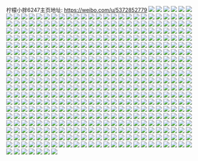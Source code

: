 柠檬小胖6247主页地址: https://weibo.com/u/5372852779 
![](https://wx4.sinaimg.cn/mw2000/005RBWrNly1h9jhfiz5f6j31o02801ky.jpg) 
![](https://wx4.sinaimg.cn/mw2000/005RBWrNly1h9jhfmnnw8j31o02804qq.jpg) 
![](https://wx4.sinaimg.cn/mw2000/005RBWrNly1h9jhfl28w0j31o02804qq.jpg) 
![](https://wx4.sinaimg.cn/mw2000/005RBWrNly1h9jhfg6vmej32802you0y.jpg) 
![](https://wx4.sinaimg.cn/mw2000/005RBWrNly1h9jhfexelxj32802yo4qr.jpg) 
![](https://wx4.sinaimg.cn/mw2000/005RBWrNly1h9jhfhcgh5j32802yox6q.jpg) 
![](https://wx4.sinaimg.cn/mw2000/005RBWrNly1h9jhfofxoej31o02804qq.jpg) 
![](https://wx4.sinaimg.cn/mw2000/005RBWrNly1h9jhfd5zwqj31o02801ky.jpg) 
![](https://wx4.sinaimg.cn/mw2000/005RBWrNly1h9jhfqixkvj31o02804qq.jpg) 
![](https://wx4.sinaimg.cn/mw2000/005RBWrNly1h8v63wfev7j32802yox6q.jpg) 
![](https://wx4.sinaimg.cn/mw2000/005RBWrNly1h8v63u60vmj32802you0y.jpg) 
![](https://wx4.sinaimg.cn/mw2000/005RBWrNly1h8v63rhbf6j32802yo1kz.jpg) 
![](https://wx4.sinaimg.cn/mw2000/005RBWrNly1h8v641f1qkj32802yo4qr.jpg) 
![](https://wx4.sinaimg.cn/mw2000/005RBWrNly1h8v645iwfgj32802yoqv6.jpg) 
![](https://wx4.sinaimg.cn/mw2000/005RBWrNly1h8v64q1ptcj32802yo4qr.jpg) 
![](https://wx4.sinaimg.cn/mw2000/005RBWrNly1h8v63yibx3j32802yo1kz.jpg) 
![](https://wx4.sinaimg.cn/mw2000/005RBWrNly1h8v647lv0wj32802you0y.jpg) 
![](https://wx4.sinaimg.cn/mw2000/005RBWrNly1h8v63pg2mmj32802you0y.jpg) 
![](https://wx4.sinaimg.cn/mw2000/005RBWrNly1h6x1qq3hybj32c0340npd.jpg) 
![](https://wx4.sinaimg.cn/mw2000/005RBWrNly1h6x1qoyuf2j30zj1begpe.jpg) 
![](https://wx4.sinaimg.cn/mw2000/005RBWrNly1h6x1qrvwu1j32c0340u0y.jpg) 
![](https://wx4.sinaimg.cn/mw2000/005RBWrNly1h6x1quy1jrj32c0340b2b.jpg) 
![](https://wx4.sinaimg.cn/mw2000/005RBWrNly1h6x1qy0sqij32c0340e83.jpg) 
![](https://wx4.sinaimg.cn/mw2000/005RBWrNly1h6x1qwh766j32c0340u0y.jpg) 
![](https://wx4.sinaimg.cn/mw2000/005RBWrNly1h6x1qznklgj32c0340b2b.jpg) 
![](https://wx4.sinaimg.cn/mw2000/005RBWrNly1h6x1r11sbcj32c0340kjm.jpg) 
![](https://wx4.sinaimg.cn/mw2000/005RBWrNly1h6x1r2qsuzj32c0340tno.jpg) 
![](https://wx4.sinaimg.cn/mw2000/005RBWrNly1h6x1qomafxj32c0340x6q.jpg) 
![](https://wx4.sinaimg.cn/mw2000/005RBWrNly1h6x1r3udk9j32c0340b2a.jpg) 
![](https://wx4.sinaimg.cn/mw2000/005RBWrNly1h6x1r77ihaj32c03404qq.jpg) 
![](https://wx4.sinaimg.cn/mw2000/005RBWrNly1h6x1r8mbmtj32c0340x6p.jpg) 
![](https://wx4.sinaimg.cn/mw2000/005RBWrNly1h6x1ramq8uj32c03407mz.jpg) 
![](https://wx4.sinaimg.cn/mw2000/005RBWrNly1h6x1r5xj6sj32c0340wph.jpg) 
![](https://wx4.sinaimg.cn/mw2000/005RBWrNly1h6x1rcw2ktj32c0340b2b.jpg) 
![](https://wx4.sinaimg.cn/mw2000/005RBWrNly1h6x1reowonj32c0340hdv.jpg) 
![](https://wx4.sinaimg.cn/mw2000/005RBWrNly1h6x1rg6p8nj32c0340u0x.jpg) 
![](https://wx4.sinaimg.cn/mw2000/005RBWrNly1h6u756h8rwj31sc2dsh0u.jpg) 
![](https://wx4.sinaimg.cn/mw2000/005RBWrNly1h6u75m5sikj31sc2dsu0x.jpg) 
![](https://wx4.sinaimg.cn/mw2000/005RBWrNly1h6u758ey4fj31sc2dsnpe.jpg) 
![](https://wx4.sinaimg.cn/mw2000/005RBWrNly1h6u75c6zm6j32ds1scwr9.jpg) 
![](https://wx4.sinaimg.cn/mw2000/005RBWrNly1h6u75k9wtpj31sc2dskjn.jpg) 
![](https://wx4.sinaimg.cn/mw2000/005RBWrNly1h6u754u3c1j31sc2dsu0y.jpg) 
![](https://wx4.sinaimg.cn/mw2000/005RBWrNly1h6u75du3pgj31sc2ds48b.jpg) 
![](https://wx4.sinaimg.cn/mw2000/005RBWrNly1h6u75hocjej31sc2dsqqs.jpg) 
![](https://wx4.sinaimg.cn/mw2000/005RBWrNly1h6u75fo763j31sc2dsnc9.jpg) 
![](https://wx4.sinaimg.cn/mw2000/005RBWrNly1h6u75a0zo9j31sc2dskjm.jpg) 
![](https://wx4.sinaimg.cn/mw2000/005RBWrNly1h6l5tgyvnnj32c0340kjm.jpg) 
![](https://wx4.sinaimg.cn/mw2000/005RBWrNly1h6l5tstxy7j31sc2dsnpe.jpg) 
![](https://wx4.sinaimg.cn/mw2000/005RBWrNly1h6l5tfml3uj32c0340kjm.jpg) 
![](https://wx4.sinaimg.cn/mw2000/005RBWrNly1h6l5tokbrqj32802yo4dq.jpg) 
![](https://wx4.sinaimg.cn/mw2000/005RBWrNly1h6l5tjai9nj32c0340npe.jpg) 
![](https://wx4.sinaimg.cn/mw2000/005RBWrNly1h6l5tp9uhwj32802yoal0.jpg) 
![](https://wx4.sinaimg.cn/mw2000/005RBWrNly1h6l5tlby4zj327q3404cf.jpg) 
![](https://wx4.sinaimg.cn/mw2000/005RBWrNly1h6l5tqqtnhj31sc2dswon.jpg) 
![](https://wx4.sinaimg.cn/mw2000/005RBWrNly1h6l5tno7vdj32863407g3.jpg) 
![](https://wx4.sinaimg.cn/mw2000/005RBWrNly1h68drab23bj30u0140mze.jpg) 
![](https://wx4.sinaimg.cn/mw2000/005RBWrNly1h58dguzbsij31sc2ds4qq.jpg) 
![](https://wx4.sinaimg.cn/mw2000/005RBWrNly1h58dgr7kb4j31sc2dsx6p.jpg) 
![](https://wx4.sinaimg.cn/mw2000/005RBWrNly1h58dgprcrej31sc2ds4qq.jpg) 
![](https://wx4.sinaimg.cn/mw2000/005RBWrNly1h58dgwcjycj32802yoqv6.jpg) 
![](https://wx4.sinaimg.cn/mw2000/005RBWrNly1h58dgxh3wcj32802yokjm.jpg) 
![](https://wx4.sinaimg.cn/mw2000/005RBWrNly1h58dgyxn4uj32802yoqv6.jpg) 
![](https://wx4.sinaimg.cn/mw2000/005RBWrNly1h58dh04ozuj32c0340b2a.jpg) 
![](https://wx4.sinaimg.cn/mw2000/005RBWrNly1h58dh1b50kj32c03407wi.jpg) 
![](https://wx4.sinaimg.cn/mw2000/005RBWrNly1h58dh4415aj32c0340qv5.jpg) 
![](https://wx4.sinaimg.cn/mw2000/005RBWrNly1h58dh32b1nj31sc2dsb2a.jpg) 
![](https://wx4.sinaimg.cn/mw2000/005RBWrNly1h58dh8q5qkj31sc2dsnpd.jpg) 
![](https://wx4.sinaimg.cn/mw2000/005RBWrNly1h58dh702wfj31sc2dsqv5.jpg) 
![](https://wx4.sinaimg.cn/mw2000/005RBWrNly1h58dhaarfdj31sc2ds1ky.jpg) 
![](https://wx4.sinaimg.cn/mw2000/005RBWrNly1h40egctduoj31sc2dsu0y.jpg) 
![](https://wx4.sinaimg.cn/mw2000/005RBWrNly1h223r2avpcj31a02rk4d7.jpg) 
![](https://wx4.sinaimg.cn/mw2000/005RBWrNly1gxi7hzyf28j30sz1hb7sa.jpg) 
![](https://wx4.sinaimg.cn/mw2000/005RBWrNly1gxi7i1txjej30r11fwqtw.jpg) 
![](https://wx4.sinaimg.cn/mw2000/005RBWrNly1gxi7hycphvj30sj1hb7qw.jpg) 
![](https://wx4.sinaimg.cn/mw2000/005RBWrNly1gxi7i7ulfyj31sc2dskjm.jpg) 
![](https://wx4.sinaimg.cn/mw2000/005RBWrNly1gxi7i9bbxqj30u01hcqu1.jpg) 
![](https://wx4.sinaimg.cn/mw2000/005RBWrNly1gxi7ia58rij30u0140qf2.jpg) 
![](https://wx4.sinaimg.cn/mw2000/005RBWrNly1gxi7iakxofj30w616wjwi.jpg) 
![](https://wx4.sinaimg.cn/mw2000/005RBWrNly1gxi7ieeugrj31pg2drx6p.jpg) 
![](https://wx4.sinaimg.cn/mw2000/005RBWrNly1gxi7ihgwrqj31sc2ds4qq.jpg) 
![](https://wx4.sinaimg.cn/mw2000/005RBWrNly1gxhuhd6o4hj31sc2dshdu.jpg) 
![](https://wx4.sinaimg.cn/mw2000/005RBWrNly1gvr8dlyk9ij60u014010802.jpg) 
![](https://wx4.sinaimg.cn/mw2000/005RBWrNly1gvr8dkuuopj60u0140tiq02.jpg) 
![](https://wx4.sinaimg.cn/mw2000/005RBWrNly1gvr8dnaly2j60u014048p02.jpg) 
![](https://wx4.sinaimg.cn/mw2000/005RBWrNgy1guv6ihlwjhj60ve0u0jug02.jpg) 
![](https://wx4.sinaimg.cn/mw2000/005RBWrNly1gusprusl84j61400u0agv02.jpg) 
![](https://wx4.sinaimg.cn/mw2000/005RBWrNly1guprpue7s7j32c0340qv6.jpg) 
![](https://wx4.sinaimg.cn/mw2000/005RBWrNly1gul6gdg6cej61sc2ds4qq02.jpg) 
![](https://wx4.sinaimg.cn/mw2000/005RBWrNly1guhjzjjk0rj60u0140k0d02.jpg) 
![](https://wx4.sinaimg.cn/mw2000/005RBWrNly1guba7vihyzj60u014045a02.jpg) 
![](https://wx4.sinaimg.cn/mw2000/005RBWrNly1grbs59c4bij30u01hcalc.jpg) 
![](https://wx4.sinaimg.cn/mw2000/005RBWrNly1gqhr6bn59yj313z0u07wh.jpg) 
![](https://wx4.sinaimg.cn/mw2000/005RBWrNly1gpjbjfkfcuj30u0140wlx.jpg) 
![](https://wx4.sinaimg.cn/mw2000/005RBWrNly1gpi1xhiamxj30u0140dt0.jpg) 
![](https://wx4.sinaimg.cn/mw2000/005RBWrNly1gpcgfhv2fwj30u00u011p.jpg) 
![](https://wx4.sinaimg.cn/mw2000/005RBWrNly1gowdmilcgfj30u0140tiz.jpg) 
![](https://wx4.sinaimg.cn/mw2000/005RBWrNly1go86dvgtucj31o0280b29.jpg) 
![](https://wx4.sinaimg.cn/mw2000/005RBWrNly1go86dw0bh7j30hs0noaar.jpg) 
![](https://wx4.sinaimg.cn/mw2000/005RBWrNly1go86dwh3wtj31o0280b29.jpg) 
![](https://wx4.sinaimg.cn/mw2000/005RBWrNly1gmru4n32iuj32c03404qr.jpg) 
![](https://wx4.sinaimg.cn/mw2000/005RBWrNly1gmoig1fs8vj313u0tudnb.jpg) 
![](https://wx4.sinaimg.cn/mw2000/005RBWrNly1gmlwo2145uj334010gkjl.jpg) 
![](https://wx4.sinaimg.cn/mw2000/005RBWrNly1gm887ohu2bj30u0140dto.jpg) 
![](https://wx4.sinaimg.cn/mw2000/005RBWrNly1glyp3cpl97j30u01hc4qp.jpg) 
![](https://wx4.sinaimg.cn/mw2000/005RBWrNly1gkjafcno4sj30l40l4q4f.jpg) 
![](https://wx4.sinaimg.cn/mw2000/005RBWrNly1gkjafe0aw4j32c03407wj.jpg) 
![](https://wx4.sinaimg.cn/mw2000/005RBWrNly1gkjafbwd8dj31wr340kjm.jpg) 
![](https://wx4.sinaimg.cn/mw2000/005RBWrNly1gkj6o7frbyj30u015jn9b.jpg) 
![](https://wx4.sinaimg.cn/mw2000/005RBWrNly1gkeix07n5hj31400u0gzg.jpg) 
![](https://wx4.sinaimg.cn/mw2000/005RBWrNly1gkb47qrvm5j30u0140hdt.jpg) 
![](https://wx4.sinaimg.cn/mw2000/005RBWrNly1gk9x9otss6j30u0140qak.jpg) 
![](https://wx4.sinaimg.cn/mw2000/005RBWrNly1gk9x9r79c5j31400u013d.jpg) 
![](https://wx4.sinaimg.cn/mw2000/005RBWrNly1gk9xat5fmfj30u0140dor.jpg) 
![](https://wx4.sinaimg.cn/mw2000/005RBWrNly1gk5cblnzfwj31400u0amd.jpg) 
![](https://wx4.sinaimg.cn/mw2000/005RBWrNgy1gjghcja6oej30u0140k49.jpg) 
![](https://wx4.sinaimg.cn/mw2000/005RBWrNgy1gjghck0n5zj30u0140akl.jpg) 
![](https://wx4.sinaimg.cn/mw2000/005RBWrNgy1gjghckrn81j30u0140tj4.jpg) 
![](https://wx4.sinaimg.cn/mw2000/005RBWrNgy1gjghcia5r5j30u0140wra.jpg) 
![](https://wx4.sinaimg.cn/mw2000/005RBWrNly1gjejx7rrv0j30u0140787.jpg) 
![](https://wx4.sinaimg.cn/mw2000/005RBWrNly1gjejx8nwaxj30om1hc482.jpg) 
![](https://wx4.sinaimg.cn/mw2000/005RBWrNly1gjejx94jzej30u0140gr5.jpg) 
![](https://wx4.sinaimg.cn/mw2000/005RBWrNly1gjejx7e1doj30om1hc43u.jpg) 
![](https://wx4.sinaimg.cn/mw2000/005RBWrNly1gjejx9keauj30u0140agu.jpg) 
![](https://wx4.sinaimg.cn/mw2000/005RBWrNly1gjejxabuxyj30u0140n7y.jpg) 
![](https://wx4.sinaimg.cn/mw2000/005RBWrNly1gj0khby0ibj30n01dsq63.jpg) 
![](https://wx4.sinaimg.cn/mw2000/005RBWrNly1gj0khbhix9j30u01hc16c.jpg) 
![](https://wx4.sinaimg.cn/mw2000/005RBWrNly1giz7mpf2g7j31sc2ds1kz.jpg) 
![](https://wx4.sinaimg.cn/mw2000/005RBWrNly1giobaijnknj30f60m8gnw.jpg) 
![](https://wx4.sinaimg.cn/mw2000/005RBWrNly1gib3f2gzv0j32c03407wj.jpg) 
![](https://wx4.sinaimg.cn/mw2000/005RBWrNly1giaf366exij31o0280npe.jpg) 
![](https://wx4.sinaimg.cn/mw2000/005RBWrNly1giaf34zzl9j31o0280npe.jpg) 
![](https://wx4.sinaimg.cn/mw2000/005RBWrNly1giaf37z2puj31o0280u0y.jpg) 
![](https://wx4.sinaimg.cn/mw2000/005RBWrNly1ghp4yxeez6j30n016zaha.jpg) 
![](https://wx4.sinaimg.cn/mw2000/005RBWrNly1ghp4ywurbjj33402c0npf.jpg) 
![](https://wx4.sinaimg.cn/mw2000/005RBWrNly1ghp4yxxenej31400u07a3.jpg) 
![](https://wx4.sinaimg.cn/mw2000/005RBWrNly1ghp4yyadtrj31400u0n0v.jpg) 
![](https://wx4.sinaimg.cn/mw2000/005RBWrNly1gh9vo6084jj30u0140x6p.jpg) 
![](https://wx4.sinaimg.cn/mw2000/005RBWrNly1gh9vnnkigzj30mi0u0x1j.jpg) 
![](https://wx4.sinaimg.cn/mw2000/005RBWrNly1ggusz2ens3j308q0bowf1.jpg) 
![](https://wx4.sinaimg.cn/mw2000/005RBWrNly1ggjs7vibjaj32c0340hdt.jpg) 
![](https://wx4.sinaimg.cn/mw2000/005RBWrNly1ggiu78j843j30u01hck23.jpg) 
![](https://wx4.sinaimg.cn/mw2000/005RBWrNly1ggi68de3wbj32c0340e82.jpg) 
![](https://wx4.sinaimg.cn/mw2000/005RBWrNly1gfvh28g74lj30sg0s0q7h.jpg) 
![](https://wx4.sinaimg.cn/mw2000/005RBWrNly1gfhua7mw10j30u0140wlf.jpg) 
![](https://wx4.sinaimg.cn/mw2000/005RBWrNly1gfbcgtefucj30u0140wop.jpg) 
![](https://wx4.sinaimg.cn/mw2000/005RBWrNly1gf05rxn1raj30u0140qg8.jpg) 
![](https://wx4.sinaimg.cn/mw2000/005RBWrNly1gf05ry8b2dj30u01400z8.jpg) 
![](https://wx4.sinaimg.cn/mw2000/005RBWrNly1gf05ryld0ij30u015nqcm.jpg) 
![](https://wx4.sinaimg.cn/mw2000/005RBWrNly1gf05sealhhj30u0140143.jpg) 
![](https://wx4.sinaimg.cn/mw2000/005RBWrNly1gez4lsanwfj31400u0dn0.jpg) 
![](https://wx4.sinaimg.cn/mw2000/005RBWrNly1gez4lrpsmsj31400u0461.jpg) 
![](https://wx4.sinaimg.cn/mw2000/005RBWrNly1gecq3hbvvqj30u0140hdt.jpg) 
![](https://wx4.sinaimg.cn/mw2000/005RBWrNly1ge6acuzd6bj30u00u0116.jpg) 
![](https://wx4.sinaimg.cn/mw2000/005RBWrNly1ge6acw76swj30u0140k5r.jpg) 
![](https://wx4.sinaimg.cn/mw2000/005RBWrNly1ge6actswa5j31400u04d0.jpg) 
![](https://wx4.sinaimg.cn/mw2000/005RBWrNly1gcr62lf8nyj30u0140afb.jpg) 
![](https://wx4.sinaimg.cn/mw2000/005RBWrNly1gcdcmc8c2hj30ke0m8tb1.jpg) 
![](https://wx4.sinaimg.cn/mw2000/005RBWrNly1gb36nydjrwj30u0140483.jpg) 
![](https://wx4.sinaimg.cn/mw2000/005RBWrNly1gb36nzqccfj30u0140jxl.jpg) 
![](https://wx4.sinaimg.cn/mw2000/005RBWrNly1gb36nwrjngj31400u0qcn.jpg) 
![](https://wx4.sinaimg.cn/mw2000/005RBWrNly1gb36o1cx1zj30u01hc0xd.jpg) 
![](https://wx4.sinaimg.cn/mw2000/005RBWrNly1gb36o0pwwaj30u014013w.jpg) 
![](https://wx4.sinaimg.cn/mw2000/005RBWrNly1gb36o1x9jej30u01hcwik.jpg) 
![](https://wx4.sinaimg.cn/mw2000/005RBWrNly1gag8962qbij30u0140kjl.jpg) 
![](https://wx4.sinaimg.cn/mw2000/005RBWrNly1g9xptwtn86j32c0340u0x.jpg) 
![](https://wx4.sinaimg.cn/mw2000/005RBWrNly1g9nx3nolkqj30u012pjxw.jpg) 
![](https://wx4.sinaimg.cn/mw2000/005RBWrNly1g9lqs3pmhcj30rs0rs109.jpg) 
![](https://wx4.sinaimg.cn/mw2000/005RBWrNly1g995kuja1dj33344monpm.jpg) 
![](https://wx4.sinaimg.cn/mw2000/005RBWrNly1g8rpsi1c4bj30u01407i8.jpg) 
![](https://wx4.sinaimg.cn/mw2000/005RBWrNly1g6i5djp0tij30rd0p80ym.jpg) 
![](https://wx4.sinaimg.cn/mw2000/005RBWrNly1g3segsgenpj30u00u0wkm.jpg) 
![](https://wx4.sinaimg.cn/mw2000/005RBWrNly1g3segqs729j30u0140jzx.jpg) 
![](https://wx4.sinaimg.cn/mw2000/005RBWrNly1g2kesubhauj31sg2dsu11.jpg) 
![](https://wx4.sinaimg.cn/mw2000/005RBWrNly1g2elbe2denj30u0140tdm.jpg) 
![](https://wx4.sinaimg.cn/mw2000/005RBWrNly1g25p4zidtfj30ty0wsawh.jpg) 
![](https://wx4.sinaimg.cn/mw2000/005RBWrNly1g15r40p23dj31400u0437.jpg) 
![](https://wx4.sinaimg.cn/mw2000/005RBWrNly1g15r41smakj30u0140q7u.jpg) 
![](https://wx4.sinaimg.cn/mw2000/005RBWrNly1g15r42xrwwj30u0140wi6.jpg) 
![](https://wx4.sinaimg.cn/mw2000/005RBWrNly1g15r447qnrj30u0140dlo.jpg) 
![](https://wx4.sinaimg.cn/mw2000/005RBWrNly1g0hnlydzckj30u0140teu.jpg) 
![](https://wx4.sinaimg.cn/mw2000/005RBWrNly1g09ifnd0udj30k00yljst.jpg) 
![](https://wx4.sinaimg.cn/mw2000/005RBWrNly1g098bija99j30qo0zkaeq.jpg) 
![](https://wx4.sinaimg.cn/mw2000/005RBWrNly1fzv6i9sr2mj30sg1ek0zu.jpg) 
![](https://wx4.sinaimg.cn/mw2000/005RBWrNly1fzv6iad1exj30sg1ek0yx.jpg) 
![](https://wx4.sinaimg.cn/mw2000/005RBWrNly1fzv6ib1ea8j30sg1ek7b4.jpg) 
![](https://wx4.sinaimg.cn/mw2000/005RBWrNly1fzv6ibig74j30jg0ykdi2.jpg) 
![](https://wx4.sinaimg.cn/mw2000/005RBWrNly1fzv6ibxemdj30jg0yktdh.jpg) 
![](https://wx4.sinaimg.cn/mw2000/005RBWrNly1fzv6ic7kkwj30ia0wijsa.jpg) 
![](https://wx4.sinaimg.cn/mw2000/005RBWrNly1fzv6ici5kcj30jg0ykmyd.jpg) 
![](https://wx4.sinaimg.cn/mw2000/005RBWrNly1fzv6id14d1j30sg1ek109.jpg) 
![](https://wx4.sinaimg.cn/mw2000/005RBWrNly1fzv6iddjnwj30sg1ekgnn.jpg) 
![](https://wx4.sinaimg.cn/mw2000/005RBWrNly1fzn6utklzqj30u01o0439.jpg) 
![](https://wx4.sinaimg.cn/mw2000/005RBWrNly1fzn6uuqcdej30u01o0dlx.jpg) 
![](https://wx4.sinaimg.cn/mw2000/005RBWrNly1fzn6uvtxpvj30u01o0gq0.jpg) 
![](https://wx4.sinaimg.cn/mw2000/005RBWrNly1fzn6uwiy2ij30u01o0djg.jpg) 
![](https://wx4.sinaimg.cn/mw2000/005RBWrNly1fzn65a9mmjj30dc0dcq3e.jpg) 
![](https://wx4.sinaimg.cn/mw2000/005RBWrNly1fzimyec1pwj30u0140781.jpg) 
![](https://wx4.sinaimg.cn/mw2000/005RBWrNly1fz1wshyac9j30zk0qojzv.jpg) 
![](https://wx4.sinaimg.cn/mw2000/005RBWrNly1fz1wsk9r4vj30qo0zkn2e.jpg) 
![](https://wx4.sinaimg.cn/mw2000/005RBWrNly1fz1wslk1pbj30go0m8myy.jpg) 
![](https://wx4.sinaimg.cn/mw2000/005RBWrNly1fz1wsoynjlj30zk0qoq9n.jpg) 
![](https://wx4.sinaimg.cn/mw2000/005RBWrNly1fz1wstztjwj30qo0zk49c.jpg) 
![](https://wx4.sinaimg.cn/mw2000/005RBWrNly1fz1wsvqjnfj30qo1hc78s.jpg) 
![](https://wx4.sinaimg.cn/mw2000/005RBWrNly1fyy4t16igij30qo0zk40z.jpg) 
![](https://wx4.sinaimg.cn/mw2000/005RBWrNly1fyqfceqp9yj30jy0lujsb.jpg) 
![](https://wx4.sinaimg.cn/mw2000/005RBWrNly1fyplyohhfwj30dc0dcq4a.jpg) 
![](https://wx4.sinaimg.cn/mw2000/005RBWrNly1fy8sjwjpdlj30qo0zk460.jpg) 
![](https://wx4.sinaimg.cn/mw2000/005RBWrNly1fy7ll9vc5bj30zk0qo7al.jpg) 
![](https://wx4.sinaimg.cn/mw2000/005RBWrNly1fy7llg43wtj30qo0zkjv2.jpg) 
![](https://wx4.sinaimg.cn/mw2000/005RBWrNly1fy74yul6wjj30qo0zkdku.jpg) 
![](https://wx4.sinaimg.cn/mw2000/005RBWrNly1fy74yvw1m1j30qo0zkjw1.jpg) 
![](https://wx4.sinaimg.cn/mw2000/005RBWrNly1fy74yx7d4rj30qo0zk0xj.jpg) 
![](https://wx4.sinaimg.cn/mw2000/005RBWrNly1fy74yy80iej30qo1hcq9c.jpg) 
![](https://wx4.sinaimg.cn/mw2000/005RBWrNly1fy6pph6kdhj30zk0qoah7.jpg) 
![](https://wx4.sinaimg.cn/mw2000/005RBWrNly1fy6ppjmr84j30qo0zkdmc.jpg) 
![](https://wx4.sinaimg.cn/mw2000/005RBWrNly1fy6266rcxrj30qo0zkjvj.jpg) 
![](https://wx4.sinaimg.cn/mw2000/005RBWrNly1fxaxhml16qj30k00k0jte.jpg) 
![](https://wx4.sinaimg.cn/mw2000/005RBWrNly1fx8meshkwcj30qo0zkq6x.jpg) 
![](https://wx4.sinaimg.cn/mw2000/005RBWrNly1fx8mdwjk8qj31901o0npd.jpg) 
![](https://wx4.sinaimg.cn/mw2000/005RBWrNly1fwwtf7ys2lj305k05k746.jpg) 
![](https://wx4.sinaimg.cn/mw2000/005RBWrNly1fwromalt1rj308q08fq2z.jpg) 
![](https://wx4.sinaimg.cn/mw2000/005RBWrNly1fwromartv5j308q08ft8r.jpg) 
![](https://wx4.sinaimg.cn/mw2000/005RBWrNly1fwromb0cakj308q08fgln.jpg) 
![](https://wx4.sinaimg.cn/mw2000/005RBWrNly1fwromb8gmaj308q08f74b.jpg) 
![](https://wx4.sinaimg.cn/mw2000/005RBWrNly1fwn5xn1uhij30zk0qo10y.jpg) 
![](https://wx4.sinaimg.cn/mw2000/005RBWrNly1fwn5xnzu6hj30zk0qodnu.jpg) 
![](https://wx4.sinaimg.cn/mw2000/005RBWrNly1fwn5xosjz0j30zk0qojyx.jpg) 
![](https://wx4.sinaimg.cn/mw2000/005RBWrNly1fwn5xppju7j30zk0qok05.jpg) 
![](https://wx4.sinaimg.cn/mw2000/005RBWrNly1fwn5xq25axj30h00h03yl.jpg) 
![](https://wx4.sinaimg.cn/mw2000/005RBWrNly1fwn5xras90j30qo0zkgqw.jpg) 
![](https://wx4.sinaimg.cn/mw2000/005RBWrNly1fwjkzoc6c4j30zk0qogpp.jpg) 
![](https://wx4.sinaimg.cn/mw2000/005RBWrNly1fwhfun19cuj30zk0qo7b4.jpg) 
![](https://wx4.sinaimg.cn/mw2000/005RBWrNly1fwhfuond1xj30zk0qotjt.jpg) 
![](https://wx4.sinaimg.cn/mw2000/005RBWrNly1fwhfupxxxmj30zk0qowpu.jpg) 
![](https://wx4.sinaimg.cn/mw2000/005RBWrNly1fwhfuqwcf8j30zk0qomzr.jpg) 
![](https://wx4.sinaimg.cn/mw2000/005RBWrNly1fwhfusc896j30qo0zkn2g.jpg) 
![](https://wx4.sinaimg.cn/mw2000/005RBWrNly1fwhfut5bj2j30zk0qowix.jpg) 
![](https://wx4.sinaimg.cn/mw2000/005RBWrNly1fwhfuut1e3j30qo0zk492.jpg) 
![](https://wx4.sinaimg.cn/mw2000/005RBWrNly1fwhfuw1o85j30zk0qo11s.jpg) 
![](https://wx4.sinaimg.cn/mw2000/005RBWrNly1fwhfux249ej30zk0qoq76.jpg) 
![](https://wx4.sinaimg.cn/mw2000/005RBWrNly1fwb2y7lcw5j30qo0zkwju.jpg) 
![](https://wx4.sinaimg.cn/mw2000/005RBWrNly1fw8548hs6tj30qo0zkn3w.jpg) 
![](https://wx4.sinaimg.cn/mw2000/005RBWrNly1fw85474k0oj30qo0zkagd.jpg) 
![](https://wx4.sinaimg.cn/mw2000/005RBWrNly1fw854gdtw0j30zk0qojzg.jpg) 
![](https://wx4.sinaimg.cn/mw2000/005RBWrNly1fw8549rlrsj30qo0zi454.jpg) 
![](https://wx4.sinaimg.cn/mw2000/005RBWrNly1fw854eycprj30qo0zk44k.jpg) 
![](https://wx4.sinaimg.cn/mw2000/005RBWrNly1fw854b17wtj30qo0zkq9j.jpg) 
![](https://wx4.sinaimg.cn/mw2000/005RBWrNly1fw14q30270j31w02iou0z.jpg) 
![](https://wx4.sinaimg.cn/mw2000/005RBWrNly1fw02zkk44rj30hs0nq0ud.jpg) 
![](https://wx4.sinaimg.cn/mw2000/005RBWrNly1fw0298t7woj30u013yq6o.jpg) 
![](https://wx4.sinaimg.cn/mw2000/005RBWrNly1fw0299e7a5j30u013ygpp.jpg) 
![](https://wx4.sinaimg.cn/mw2000/005RBWrNly1fw0299qi9rj30u013yjvb.jpg) 
![](https://wx4.sinaimg.cn/mw2000/005RBWrNly1fw029a5ny5j30u013yqen.jpg) 
![](https://wx4.sinaimg.cn/mw2000/005RBWrNly1fw029aq0xzj30u013y7i0.jpg) 
![](https://wx4.sinaimg.cn/mw2000/005RBWrNly1fw029b27ufj30u013ytcw.jpg) 
![](https://wx4.sinaimg.cn/mw2000/005RBWrNly1fvvazwkmluj30qo0zkjxh.jpg) 
![](https://wx4.sinaimg.cn/mw2000/005RBWrNly1fvvazyaxr9j30zk0qowkd.jpg) 
![](https://wx4.sinaimg.cn/mw2000/005RBWrNly1fvvazzy17aj30zk0qon30.jpg) 
![](https://wx4.sinaimg.cn/mw2000/005RBWrNly1fvrzpn23nij30hs0j7wgm.jpg) 
![](https://wx4.sinaimg.cn/mw2000/005RBWrNly1fvjgxkxo0aj30go0m876e.jpg) 
![](https://wx4.sinaimg.cn/mw2000/005RBWrNly1fvjgxl7z4ij30go0m8wgj.jpg) 
![](https://wx4.sinaimg.cn/mw2000/005RBWrNly1fvi2eq2aokj30zk0qoqag.jpg) 
![](https://wx4.sinaimg.cn/mw2000/005RBWrNly1fvhwgw3mjoj30dn0lhq39.jpg) 
![](https://wx4.sinaimg.cn/mw2000/005RBWrNly1fvdojafaw2j31400u00w2.jpg) 
![](https://wx4.sinaimg.cn/mw2000/005RBWrNly1fv75v3drqwj30mi0u0gp2.jpg) 
![](https://wx4.sinaimg.cn/mw2000/005RBWrNgy1fv48nv3njpj30u01hc0u4.jpg) 
![](https://wx4.sinaimg.cn/mw2000/005RBWrNgy1fv48nwcz2fj31901o0x6p.jpg) 
![](https://wx4.sinaimg.cn/mw2000/005RBWrNly1fuucq3iz0nj30j60j60tn.jpg) 
![](https://wx4.sinaimg.cn/mw2000/005RBWrNly1futw2qp4kxj30qo0zk0y4.jpg) 
![](https://wx4.sinaimg.cn/mw2000/005RBWrNly1fupl1psxt9j31401z4qdh.jpg) 
![](https://wx4.sinaimg.cn/mw2000/005RBWrNly1fuob5guspkj30qo0zkaew.jpg) 
![](https://wx4.sinaimg.cn/mw2000/005RBWrNly1ful7rbj6zrj30c80c8wer.jpg) 
![](https://wx4.sinaimg.cn/mw2000/005RBWrNly1fufeoaro2oj30k00p0gnh.jpg) 
![](https://wx4.sinaimg.cn/mw2000/005RBWrNly1fudkmlc0i4j30u0140af5.jpg) 
![](https://wx4.sinaimg.cn/mw2000/005RBWrNly1fu95cmo5zoj31400u0n1q.jpg) 
![](https://wx4.sinaimg.cn/mw2000/005RBWrNly1fu95cnldvej31400u042j.jpg) 
![](https://wx4.sinaimg.cn/mw2000/005RBWrNly1fu06m0rq8kj30qo0qo44a.jpg) 
![](https://wx4.sinaimg.cn/mw2000/005RBWrNly1ftyv95tjnej32o03k0qv9.jpg) 
![](https://wx4.sinaimg.cn/mw2000/005RBWrNly1ftyv990w42j33k02o0kjp.jpg) 
![](https://wx4.sinaimg.cn/mw2000/005RBWrNly1ftyv9bg0mvj32o03k0qv9.jpg) 
![](https://wx4.sinaimg.cn/mw2000/005RBWrNly1ftyv9dqd97j32o03k0u10.jpg) 
![](https://wx4.sinaimg.cn/mw2000/005RBWrNly1ftyv9f5qk5j31901o0npd.jpg) 
![](https://wx4.sinaimg.cn/mw2000/005RBWrNly1ftyv9hy3joj33k02o01l3.jpg) 
![](https://wx4.sinaimg.cn/mw2000/005RBWrNly1ftyv9kb0gfj32o03k01l1.jpg) 
![](https://wx4.sinaimg.cn/mw2000/005RBWrNly1ftyv9mopidj33k02o0e84.jpg) 
![](https://wx4.sinaimg.cn/mw2000/005RBWrNly1ftyv9p7lsuj33k02o0qva.jpg) 
![](https://wx4.sinaimg.cn/mw2000/005RBWrNly1ftxfcradfqj31c01s07uk.jpg) 
![](https://wx4.sinaimg.cn/mw2000/005RBWrNly1ftxfcsavprj31c01s0qv5.jpg) 
![](https://wx4.sinaimg.cn/mw2000/005RBWrNly1ftv3dn0r48j30j60x4dj2.jpg) 
![](https://wx4.sinaimg.cn/mw2000/005RBWrNly1fto6kmzqmtj30j60y2406.jpg) 
![](https://wx4.sinaimg.cn/mw2000/005RBWrNly1ftg10tux5jj30qo0utgot.jpg) 
![](https://wx4.sinaimg.cn/mw2000/005RBWrNly1ftefjz1ckvj30qo0zkjwo.jpg) 
![](https://wx4.sinaimg.cn/mw2000/005RBWrNly1ftbk7w9v5kj30hs0hsdgy.jpg) 
![](https://wx4.sinaimg.cn/mw2000/005RBWrNly1ftadtreehyj30qo1begqz.jpg) 
![](https://wx4.sinaimg.cn/mw2000/005RBWrNly1ftadtuag2vj30qo1hcwlp.jpg) 
![](https://wx4.sinaimg.cn/mw2000/005RBWrNly1ftadtv9pmej30qo0zkwif.jpg) 
![](https://wx4.sinaimg.cn/mw2000/005RBWrNly1ft9sojdvfwj30j60j6757.jpg) 
![](https://wx4.sinaimg.cn/mw2000/005RBWrNly1ft4o8b07vqj30qo0zk77m.jpg) 
![](https://wx4.sinaimg.cn/mw2000/005RBWrNly1ft2s7zk9krj30qo0zkakb.jpg) 
![](https://wx4.sinaimg.cn/mw2000/005RBWrNly1ft2s81gpuwj30zk0qoq9g.jpg) 
![](https://wx4.sinaimg.cn/mw2000/005RBWrNly1ft2s83d68sj30qo0zkn4v.jpg) 
![](https://wx4.sinaimg.cn/mw2000/005RBWrNly1ft2s84qjwjj30qo0zkwim.jpg) 
![](https://wx4.sinaimg.cn/mw2000/005RBWrNgy1fszdiex7cnj30qo1be10j.jpg) 
![](https://wx4.sinaimg.cn/mw2000/005RBWrNly1fsyw8yj4utj30u0140gp9.jpg) 
![](https://wx4.sinaimg.cn/mw2000/005RBWrNly1fsub3low9pj30qo0zkn3d.jpg) 
![](https://wx4.sinaimg.cn/mw2000/005RBWrNly1fsub3n1315j30zk0qo43n.jpg) 
![](https://wx4.sinaimg.cn/mw2000/005RBWrNly1fstint9kimj30k011f75x.jpg) 
![](https://wx4.sinaimg.cn/mw2000/005RBWrNly1fstfuw4od2j30jg0ykq49.jpg) 
![](https://wx4.sinaimg.cn/mw2000/005RBWrNly1fsquweentij31400u0gr0.jpg) 
![](https://wx4.sinaimg.cn/mw2000/005RBWrNly1fsquwf7ifqj30u0140n5u.jpg) 
![](https://wx4.sinaimg.cn/mw2000/005RBWrNly1fsquwlijj1j32io1w0npg.jpg) 
![](https://wx4.sinaimg.cn/mw2000/005RBWrNly1fsquwqs7p1j32io1w0b2b.jpg) 
![](https://wx4.sinaimg.cn/mw2000/005RBWrNly1fsntyu1jd4j30j60y2tac.jpg) 
![](https://wx4.sinaimg.cn/mw2000/005RBWrNly1fsmglc0236j30zk0qoq8y.jpg) 
![](https://wx4.sinaimg.cn/mw2000/005RBWrNly1fsmgldz942j30zk0qoahe.jpg) 
![](https://wx4.sinaimg.cn/mw2000/005RBWrNly1fsmglf0a7vj30qo0ziahr.jpg) 
![](https://wx4.sinaimg.cn/mw2000/005RBWrNly1fslkrjpwi9j30qo0zin2j.jpg) 
![](https://wx4.sinaimg.cn/mw2000/005RBWrNly1fslkrkr41ij30qo0zkq7m.jpg) 
![](https://wx4.sinaimg.cn/mw2000/005RBWrNly1fslkrle2mcj30qo0ziq8a.jpg) 
![](https://wx4.sinaimg.cn/mw2000/005RBWrNly1fslkrmp7vvj30qo0zkgqs.jpg) 
![](https://wx4.sinaimg.cn/mw2000/005RBWrNly1fslkrno04bj30qo14045q.jpg) 
![](https://wx4.sinaimg.cn/mw2000/005RBWrNly1fslkrp069bj30qo0zk794.jpg) 
![](https://wx4.sinaimg.cn/mw2000/005RBWrNly1fslkrq61frj30qo0zkdl0.jpg) 
![](https://wx4.sinaimg.cn/mw2000/005RBWrNly1fslkrrly3yj30qo0zk0xf.jpg) 
![](https://wx4.sinaimg.cn/mw2000/005RBWrNly1fslkrted8cj30qo0zkaew.jpg) 
![](https://wx4.sinaimg.cn/mw2000/005RBWrNly1fshr69eqnsj30u00u0jur.jpg) 
![](https://wx4.sinaimg.cn/mw2000/005RBWrNly1fshffvfr6ej30qo0zktcb.jpg) 
![](https://wx4.sinaimg.cn/mw2000/005RBWrNly1fsg679mnjgj30c8083weh.jpg) 
![](https://wx4.sinaimg.cn/mw2000/005RBWrNly1fsf9i1jglhj30qo0qoq8i.jpg) 
![](https://wx4.sinaimg.cn/mw2000/005RBWrNly1fsf9i2ixrvj30qo0run0s.jpg) 
![](https://wx4.sinaimg.cn/mw2000/005RBWrNly1fsf9i3qbjqj30zk0qoqcp.jpg) 
![](https://wx4.sinaimg.cn/mw2000/005RBWrNly1fsf9i4t596j30qo0tmn19.jpg) 
![](https://wx4.sinaimg.cn/mw2000/005RBWrNly1fsf9i5ve4hj30qo0uq78h.jpg) 
![](https://wx4.sinaimg.cn/mw2000/005RBWrNly1fsepjl50bxj30hs0vkwjc.jpg) 
![](https://wx4.sinaimg.cn/mw2000/005RBWrNly1fsemd14s11j30c80bsgm0.jpg) 
![](https://wx4.sinaimg.cn/mw2000/005RBWrNly1fsdgdlrf4vj30j60y276i.jpg) 
![](https://wx4.sinaimg.cn/mw2000/005RBWrNly1fsd8bktdp0j30zk0qojyq.jpg) 
![](https://wx4.sinaimg.cn/mw2000/005RBWrNly1fsd8bm20fmj30zk0qojzu.jpg) 
![](https://wx4.sinaimg.cn/mw2000/005RBWrNly1fsd8bna55vj30qo0zk79i.jpg) 
![](https://wx4.sinaimg.cn/mw2000/005RBWrNly1fsd8bokfe6j30qo0zkn27.jpg) 
![](https://wx4.sinaimg.cn/mw2000/005RBWrNly1fsd8bpu5zdj30qo0zk46u.jpg) 
![](https://wx4.sinaimg.cn/mw2000/005RBWrNly1fsbs2b6obyj30j60j63zk.jpg) 
![](https://wx4.sinaimg.cn/mw2000/005RBWrNly1fs7gmbqvn0j30c8083weh.jpg) 
![](https://wx4.sinaimg.cn/mw2000/005RBWrNly1fs4r22f3lrj30c80ga0tj.jpg) 
![](https://wx4.sinaimg.cn/mw2000/005RBWrNly1fs4il0h835j308w08w3z1.jpg) 
![](https://wx4.sinaimg.cn/mw2000/005RBWrNly1fs46q51uanj305k05kq2u.jpg) 
![](https://wx4.sinaimg.cn/mw2000/005RBWrNly1fs1jzca1azj30ku0qk75i.jpg) 
![](https://wx4.sinaimg.cn/mw2000/005RBWrNly1fs055izbjcj30mi0u0n0u.jpg) 
![](https://wx4.sinaimg.cn/mw2000/005RBWrNly1frytjm76m0j30j60j7dg6.jpg) 
![](https://wx4.sinaimg.cn/mw2000/005RBWrNly1frwkctb74tj30a40d5jrg.jpg) 
![](https://wx4.sinaimg.cn/mw2000/005RBWrNly1frwfnx77w7j30c80c83yq.jpg) 
![](https://wx4.sinaimg.cn/mw2000/005RBWrNly1frvobqbnpnj30qo0zkjyb.jpg) 
![](https://wx4.sinaimg.cn/mw2000/005RBWrNly1frvobsrdbhj30qo0zkjwo.jpg) 
![](https://wx4.sinaimg.cn/mw2000/005RBWrNly1frvobv6kirj30qo0zkn2j.jpg) 
![](https://wx4.sinaimg.cn/mw2000/005RBWrNly1frvnopu26fj30j60y374x.jpg) 
![](https://wx4.sinaimg.cn/mw2000/005RBWrNly1fruhtqnjulj30qo0zkdkg.jpg) 
![](https://wx4.sinaimg.cn/mw2000/005RBWrNly1frudt6pj30j30az0d9aar.jpg) 
![](https://wx4.sinaimg.cn/mw2000/005RBWrNly1frtfjerj5ej30gy0ddabt.jpg) 
![](https://wx4.sinaimg.cn/mw2000/005RBWrNly1frtcrujsmtj30c80c7js5.jpg) 
![](https://wx4.sinaimg.cn/mw2000/005RBWrNly1frso3alhl5j30go09e3zd.jpg) 
![](https://wx4.sinaimg.cn/mw2000/005RBWrNly1frsml07neej30j60itgmv.jpg) 
![](https://wx4.sinaimg.cn/mw2000/005RBWrNly1frscgdf4mfj30qo0zkqd4.jpg) 
![](https://wx4.sinaimg.cn/mw2000/005RBWrNly1frr1hnqhg1j30j60j6jtf.jpg) 
![](https://wx4.sinaimg.cn/mw2000/005RBWrNly1frq8ph8kswj30qo0zkdo2.jpg) 
![](https://wx4.sinaimg.cn/mw2000/005RBWrNly1frq8pikjzsj30zk0qojw9.jpg) 
![](https://wx4.sinaimg.cn/mw2000/005RBWrNly1frq8pjl7ogj30qo0zk78m.jpg) 
![](https://wx4.sinaimg.cn/mw2000/005RBWrNly1frq8pkj44oj30qo0zkdly.jpg) 
![](https://wx4.sinaimg.cn/mw2000/005RBWrNly1frq8ploo8xj30qo0zidmv.jpg) 
![](https://wx4.sinaimg.cn/mw2000/005RBWrNly1frq8pmwbtoj30qo0zi7b9.jpg) 
![](https://wx4.sinaimg.cn/mw2000/005RBWrNly1frof51f4qtj30c80gaq41.jpg) 
![](https://wx4.sinaimg.cn/mw2000/005RBWrNly1frnzh200efj32o03k07wj.jpg) 
![](https://wx4.sinaimg.cn/mw2000/005RBWrNly1frnzh5kqy3j32o03k07wh.jpg) 
![](https://wx4.sinaimg.cn/mw2000/005RBWrNly1frnzh778ekj32o03k0e81.jpg) 
![](https://wx4.sinaimg.cn/mw2000/005RBWrNly1frnzh94juij32o03k0b2b.jpg) 
![](https://wx4.sinaimg.cn/mw2000/005RBWrNly1frnzhc81gkj32o03k0b2b.jpg) 
![](https://wx4.sinaimg.cn/mw2000/005RBWrNly1frnzhe4daej30u01hc193.jpg) 
![](https://wx4.sinaimg.cn/mw2000/005RBWrNly1frmtlxuhe0j33k02o01l0.jpg) 
![](https://wx4.sinaimg.cn/mw2000/005RBWrNly1frmtm03spzj33k02o0u0z.jpg) 
![](https://wx4.sinaimg.cn/mw2000/005RBWrNly1frmtm2u8gij32o03k0npf.jpg) 
![](https://wx4.sinaimg.cn/mw2000/005RBWrNly1frlp8skcyuj30j60j60sq.jpg) 
![](https://wx4.sinaimg.cn/mw2000/005RBWrNly1frlknfuoxij30zk0qowka.jpg) 
![](https://wx4.sinaimg.cn/mw2000/005RBWrNly1frhp418aecj30qo1be0yf.jpg) 
![](https://wx4.sinaimg.cn/mw2000/005RBWrNly1frhp42cticj30qo1be43z.jpg) 
![](https://wx4.sinaimg.cn/mw2000/005RBWrNly1frhp442pu4j30qo0zkq7x.jpg) 
![](https://wx4.sinaimg.cn/mw2000/005RBWrNly1frel6w5o9nj30hs0hsac9.jpg) 
![](https://wx4.sinaimg.cn/mw2000/005RBWrNly1fre6eb9jbvj30ku0qk75i.jpg) 
![](https://wx4.sinaimg.cn/mw2000/005RBWrNly1frakfh5hh0j30qo0qo75y.jpg) 
![](https://wx4.sinaimg.cn/mw2000/005RBWrNly1fr9m5v8tkyj30zk0qon1a.jpg) 
![](https://wx4.sinaimg.cn/mw2000/005RBWrNly1fr9m5wf44xj30zk0qoq82.jpg) 
![](https://wx4.sinaimg.cn/mw2000/005RBWrNly1fr9m5xf45tj30zk0qowk2.jpg) 
![](https://wx4.sinaimg.cn/mw2000/005RBWrNly1fr9m5yaxq6j30zk0qoafm.jpg) 
![](https://wx4.sinaimg.cn/mw2000/005RBWrNly1fr9m5zdgw0j30zk0qo0x4.jpg) 
![](https://wx4.sinaimg.cn/mw2000/005RBWrNly1fr9m60h6uaj30zk0qotcj.jpg) 
![](https://wx4.sinaimg.cn/mw2000/005RBWrNly1fr9m62ejuxj31560qon3a.jpg) 
![](https://wx4.sinaimg.cn/mw2000/005RBWrNly1fr9m63w9hej30qo0zkjx1.jpg) 
![](https://wx4.sinaimg.cn/mw2000/005RBWrNly1fr9m65guqej30qo0zk44u.jpg) 
![](https://wx4.sinaimg.cn/mw2000/005RBWrNly1fr7ug8igofj30j60nydht.jpg) 
![](https://wx4.sinaimg.cn/mw2000/005RBWrNly1fr5j9gfbgbj30c80hbq36.jpg) 
![](https://wx4.sinaimg.cn/mw2000/005RBWrNly1fr472s7g47j30qo140gqz.jpg) 
![](https://wx4.sinaimg.cn/mw2000/005RBWrNly1fr36vw4lfrj30m80ett9f.jpg) 
![](https://wx4.sinaimg.cn/mw2000/005RBWrNly1fr2xk1ihxuj30ku0qkq4d.jpg) 
![](https://wx4.sinaimg.cn/mw2000/005RBWrNly1fr1zpzjp0rj30u01o01kx.jpg) 
![](https://wx4.sinaimg.cn/mw2000/005RBWrNly1fr0onyvpokj30qo0zkn3q.jpg) 
![](https://wx4.sinaimg.cn/mw2000/005RBWrNly1fr0oo0ksjsj30zk0qon2z.jpg) 
![](https://wx4.sinaimg.cn/mw2000/005RBWrNly1fr0oo2p48nj30zk0qodm9.jpg) 
![](https://wx4.sinaimg.cn/mw2000/005RBWrNly1fr0oo4f6l6j30zk0qoq9q.jpg) 
![](https://wx4.sinaimg.cn/mw2000/005RBWrNly1fr0oo5oaylj30zk0qowm0.jpg) 
![](https://wx4.sinaimg.cn/mw2000/005RBWrNly1fqzkwn65h7j30k00k0wgt.jpg) 
![](https://wx4.sinaimg.cn/mw2000/005RBWrNly1fqy4nrx3ukj30j60j6wf6.jpg) 
![](https://wx4.sinaimg.cn/mw2000/005RBWrNly1fqy4nslw5hj30j60j6dgs.jpg) 
![](https://wx4.sinaimg.cn/mw2000/005RBWrNly1fqy4ntaje7j30j60mr3zn.jpg) 
![](https://wx4.sinaimg.cn/mw2000/005RBWrNly1fqy4ntzgxjj30j60j675o.jpg) 
![](https://wx4.sinaimg.cn/mw2000/005RBWrNly1fqy4nuf5h8j30j60mrjsn.jpg) 
![](https://wx4.sinaimg.cn/mw2000/005RBWrNly1fqy4nvbafoj30j60j6wg9.jpg) 
![](https://wx4.sinaimg.cn/mw2000/005RBWrNly1fqy4nvw5t8j30j60j6myv.jpg) 
![](https://wx4.sinaimg.cn/mw2000/005RBWrNly1fqy4nwep1sj30j60j60u9.jpg) 
![](https://wx4.sinaimg.cn/mw2000/005RBWrNly1fqy4nwu23yj30j60j6gmu.jpg) 
![](https://wx4.sinaimg.cn/mw2000/005RBWrNly1fqw9xjik5oj30et0m840v.jpg) 
![](https://wx4.sinaimg.cn/mw2000/005RBWrNly1fqw5zqxmb3j30k00k0abu.jpg) 
![](https://wx4.sinaimg.cn/mw2000/005RBWrNly1fqvi7tzdi9j30ku0kudg9.jpg) 
![](https://wx4.sinaimg.cn/mw2000/005RBWrNly1fqsi4epvqlj30qo1be474.jpg) 
![](https://wx4.sinaimg.cn/mw2000/005RBWrNly1fqs32fhl17j30c80hbq36.jpg) 
![](https://wx4.sinaimg.cn/mw2000/005RBWrNly1fqrjxteirej30j60iedhl.jpg) 
![](https://wx4.sinaimg.cn/mw2000/005RBWrNly1fqr0rdymydj30c80c7js5.jpg) 
![](https://wx4.sinaimg.cn/mw2000/005RBWrNly1fqp9fvj1qpj30dc0dcmyh.jpg) 
![](https://wx4.sinaimg.cn/mw2000/005RBWrNly1fqox6gnv8dj30a40d5jrg.jpg) 
![](https://wx4.sinaimg.cn/mw2000/005RBWrNly1fqnwaerh7bj30k00zkdgk.jpg) 
![](https://wx4.sinaimg.cn/mw2000/005RBWrNly1fqnn83ffumj30j60j6aa4.jpg) 
![](https://wx4.sinaimg.cn/mw2000/005RBWrNly1fqmrdrb6gdj30c80c8q32.jpg) 
![](https://wx4.sinaimg.cn/mw2000/005RBWrNly1fqmrdrme01j30c80c8q32.jpg) 
![](https://wx4.sinaimg.cn/mw2000/005RBWrNly1fqmrdttsx8j30c80c8wem.jpg) 
![](https://wx4.sinaimg.cn/mw2000/005RBWrNly1fqli5d36ikj31901o07wi.jpg) 
![](https://wx4.sinaimg.cn/mw2000/005RBWrNly1fqli5e6kuoj30rs0rs16t.jpg) 
![](https://wx4.sinaimg.cn/mw2000/005RBWrNly1fqli5f6z21j30u015f4ls.jpg) 
![](https://wx4.sinaimg.cn/mw2000/005RBWrNly1fql2p7xaj3j305k05kglj.jpg) 
![](https://wx4.sinaimg.cn/mw2000/005RBWrNly1fqkog9znhgj30qo1edaed.jpg) 
![](https://wx4.sinaimg.cn/mw2000/005RBWrNly1fqkmwa1wlij30dc0dc0tp.jpg) 
![](https://wx4.sinaimg.cn/mw2000/005RBWrNly1fqieez62nlj30az0d9gm3.jpg) 
![](https://wx4.sinaimg.cn/mw2000/005RBWrNly1fqfhmxnxl3j30j60j6t99.jpg) 
![](https://wx4.sinaimg.cn/mw2000/005RBWrNly1fqfhmy443dj30j60j6jrw.jpg) 
![](https://wx4.sinaimg.cn/mw2000/005RBWrNly1fqfhmykn3mj30j60j6js1.jpg) 
![](https://wx4.sinaimg.cn/mw2000/005RBWrNly1fqfhmywkgoj30j60j63z4.jpg) 
![](https://wx4.sinaimg.cn/mw2000/005RBWrNly1fqfhmz8uc2j30j60j6dgf.jpg) 
![](https://wx4.sinaimg.cn/mw2000/005RBWrNly1fqfhmznf9jj30j60j6gm8.jpg) 
![](https://wx4.sinaimg.cn/mw2000/005RBWrNly1fqfhmzzptcj30j60j6dgc.jpg) 
![](https://wx4.sinaimg.cn/mw2000/005RBWrNly1fqfhn0eem3j30j60j6gmb.jpg) 
![](https://wx4.sinaimg.cn/mw2000/005RBWrNly1fqfhn1htxqj30j60jagmh.jpg) 
![](https://wx4.sinaimg.cn/mw2000/005RBWrNly1fqe8h2pn3wj30qo0zkang.jpg) 
![](https://wx4.sinaimg.cn/mw2000/005RBWrNly1fqe8h5b5juj30zk0qowq4.jpg) 
![](https://wx4.sinaimg.cn/mw2000/005RBWrNly1fqe8h9lmtkj30ku1124a5.jpg) 
![](https://wx4.sinaimg.cn/mw2000/005RBWrNly1fqd6mmaj8xj30az0d9gm3.jpg) 
![](https://wx4.sinaimg.cn/mw2000/005RBWrNly1fq9ubp3gvqj30c80c5mxj.jpg) 
![](https://wx4.sinaimg.cn/mw2000/005RBWrNly1fq9484lkcaj30j60j6wey.jpg) 
![](https://wx4.sinaimg.cn/mw2000/005RBWrNly1fq8frvadq1j307s07sdfv.jpg) 
![](https://wx4.sinaimg.cn/mw2000/005RBWrNly1fq7xd1sujcj309h08kq2v.jpg) 
![](https://wx4.sinaimg.cn/mw2000/005RBWrNly1fq3ygzkf27j30j60j6q3q.jpg) 
![](https://wx4.sinaimg.cn/mw2000/005RBWrNly1fq2stw1zk4j30zk0qo7a7.jpg) 
![](https://wx4.sinaimg.cn/mw2000/005RBWrNly1fq2stxmkipj30zk0qodn0.jpg) 
![](https://wx4.sinaimg.cn/mw2000/005RBWrNly1fpy4bc7f3bj30qo0zkwho.jpg) 
![](https://wx4.sinaimg.cn/mw2000/005RBWrNly1fpxhq27zchj30qo0zkn3h.jpg) 
![](https://wx4.sinaimg.cn/mw2000/005RBWrNly1fpxhq34s33j30hs0zkdmr.jpg) 
![](https://wx4.sinaimg.cn/mw2000/005RBWrNly1fpxhq4deyoj30qo0zkdnn.jpg) 
![](https://wx4.sinaimg.cn/mw2000/005RBWrNly1fpxhq5dogbj30hs0zkwjn.jpg) 
![](https://wx4.sinaimg.cn/mw2000/005RBWrNly1fpw6bn460jj307s07sdfx.jpg) 
![](https://wx4.sinaimg.cn/mw2000/005RBWrNly1fpvlhqjshgj30j60j675l.jpg) 
![](https://wx4.sinaimg.cn/mw2000/005RBWrNly1fpvlhqy57zj30j60nydht.jpg) 
![](https://wx4.sinaimg.cn/mw2000/005RBWrNly1fpvlhrekg4j30hs0vm756.jpg) 
![](https://wx4.sinaimg.cn/mw2000/005RBWrNly1fpujwte74bj30dw0haab0.jpg) 
![](https://wx4.sinaimg.cn/mw2000/005RBWrNly1fps4us7wbmj30h20m80tt.jpg) 
![](https://wx4.sinaimg.cn/mw2000/005RBWrNly1fpp9bz8pz6j30hs0zk0yo.jpg) 
![](https://wx4.sinaimg.cn/mw2000/005RBWrNly1fpp9d0iyysj30zk0qoai1.jpg) 
![](https://wx4.sinaimg.cn/mw2000/005RBWrNly1fpp9fgs4nuj30zk0qon50.jpg) 
![](https://wx4.sinaimg.cn/mw2000/005RBWrNly1fpp9ek0jlrj30qo0zk0xc.jpg) 
![](https://wx4.sinaimg.cn/mw2000/005RBWrNly1fpjp397sz3j30j60y2aa3.jpg) 
![](https://wx4.sinaimg.cn/mw2000/005RBWrNly1fpi7ijzbm3j30zk0qowm2.jpg) 
![](https://wx4.sinaimg.cn/mw2000/005RBWrNly1fpf3d8lbubj30k00qt0tm.jpg) 
![](https://wx4.sinaimg.cn/mw2000/005RBWrNly1fpeyr970dyj30qo0qo43h.jpg) 
![](https://wx4.sinaimg.cn/mw2000/005RBWrNly1fpeyra1r7fj30qo0zkgqr.jpg) 
![](https://wx4.sinaimg.cn/mw2000/005RBWrNly1fpeyrb7rxmj30qo0zkago.jpg) 
![](https://wx4.sinaimg.cn/mw2000/005RBWrNly1fpeyrc8vucj30qo1betfm.jpg) 
![](https://wx4.sinaimg.cn/mw2000/005RBWrNly1fpeyrdt4vrj30qo0zkgrc.jpg) 
![](https://wx4.sinaimg.cn/mw2000/005RBWrNly1fpeyrfehbpj30qo0zkdn0.jpg) 
![](https://wx4.sinaimg.cn/mw2000/005RBWrNly1fpcihkngsmj30qo0zkq72.jpg) 
![](https://wx4.sinaimg.cn/mw2000/005RBWrNly1fp3hwf9vs7j30dc0dcta6.jpg) 
![](https://wx4.sinaimg.cn/mw2000/005RBWrNly1fp3f7162drj305k05kglj.jpg) 
![](https://wx4.sinaimg.cn/mw2000/005RBWrNly1fp2cz3eokij30hs0vmdgu.jpg) 
![](https://wx4.sinaimg.cn/mw2000/005RBWrNly1fp291qxaezj30ht0izaaq.jpg) 
![](https://wx4.sinaimg.cn/mw2000/005RBWrNly1foya6wp30aj30qo0xu411.jpg) 

